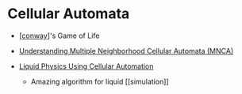 Cellular Automata
=================

* [[conway]]'s Game of Life

* [Understanding Multiple Neighborhood Cellular Automata (MNCA)](https://slackermanz.com/understanding-multiple-neighborhood-cellular-automata/)

* [Liquid Physics Using Cellular Automation](http://www.jgallant.com/2d-liquid-simulator-with-cellular-automaton-in-unity/)
    * Amazing algorithm for liquid [[simulation]]


[//begin]: # "Autogenerated link references for markdown compatibility"
[conway]: conway.md "Conways Game of Life"
[//end]: # "Autogenerated link references"